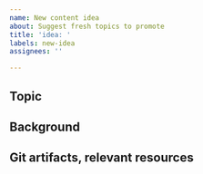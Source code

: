 ```yaml
---
name: New content idea
about: Suggest fresh topics to promote
title: 'idea: '
labels: new-idea
assignees: ''

---
```


## Topic

## Background

## Git artifacts, relevant resources
